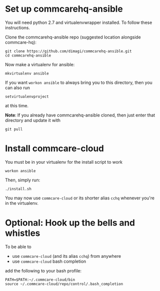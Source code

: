 # Set up commcarehq-ansible

You will need python 2.7 and virtualenvwrapper installed. To follow these instructions.

Clone the commcarehq-ansible repo (suggested location alongside commcare-hq):

```
git clone https://github.com/dimagi/commcarehq-ansible.git
cd commcarehq-ansible
```

Now make a virtualenv for ansible:

```
mkvirtualenv ansible
```

If you want `workon ansible` to always bring you to this directory, then you can also run

```
setvirtualenvproject
```

at this time.

**Note**: If you already have commcarehq-ansible cloned, then just enter that directory
and update it with

```
git pull
```

# Install commcare-cloud

You must be in your virtualenv for the install script to work
```
workon ansible
```

Then, simply run:

```
./install.sh
```

You may now use `commcare-cloud` or its shorter alias `cchq` whenever you're in the virtualenv.

# Optional: Hook up the bells and whistles

To be able to
- use `commcare-cloud` (and its alias `cchq`) from anywhere
- use `commcare-cloud` bash completion

add the following to your bash profile:

```
PATH=$PATH:~/.commcare-cloud/bin
source ~/.commcare-cloud/repo/control/.bash_completion
```
